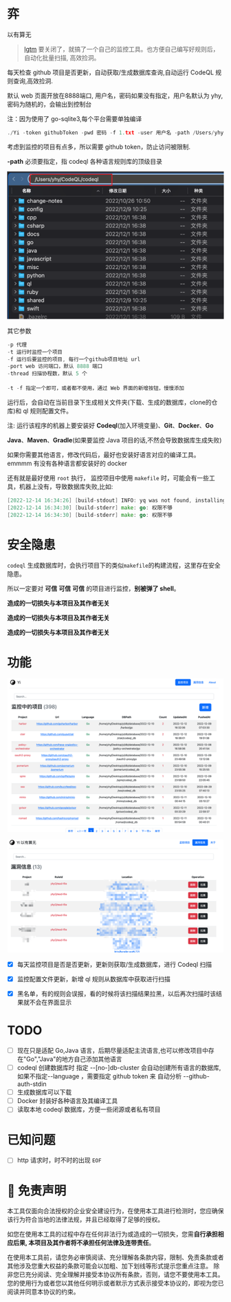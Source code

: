 # 弈
以有算无

>   [lgtm](https://lgtm.com/) 要关闭了，就搞了一个自己的监控工具。也方便自己编写好规则后，自动化批量扫描, 高效捡洞。

每天检查 github 项目是否更新，自动获取/生成数据库查询,自动运行 CodeQL 规则查询,高效捡洞.

默认 web 页面开放在8888端口, 用户名，密码如果没有指定，用户名默认为 yhy, 密码为随机的，会输出到控制台

注：因为使用了 go-sqlite3,每个平台需要单独编译

```go
./Yi -token githubToken -pwd 密码 -f 1.txt -user 用户名 -path /Users/yhy/CodeQL/codeql
```

考虑到监控的项目有点多，所以需要 github token，防止访问被限制.

**-path** 必须要指定，指 codeql 各种语言规则库的顶级目录

![image-20221213212521373](images/image-20221213212521373.png)

其它参数

```go
-p 代理
-t 运行时监控一个项目
-f 运行后要监控的项目, 每行一个github项目地址 url
-port web 访问端口，默认 8888 端口
-thread 扫描协程数，默认 5 个

-t -f 指定一个即可，或者都不使用，通过 Web 界面的新增按钮，慢慢添加
```

运行后，会自动在当前目录下生成相关文件夹(下载、生成的数据库，clone的仓库)和 ql 规则配置文件。


注: 运行该程序的机器上要安装好 **Codeql**(加入环境变量)、**Git**、**Docker**、**Go**

**Java**、**Maven**、**Gradle**(如果要监控 Java 项目的话,不然会导致数据库生成失败)

如果你需要其他语言，修改代码后，最好也安装好语言对应的编译工具。 emmmm 有没有各种语言都安装好的 docker

还有就是最好使用 `root` 执行， 监控项目中使用 `makefile` 时，可能会有一些工具，机器上没有，导致数据库失败,比如:

```go
[2022-12-14 16:34:26] [build-stdout] INFO: yq was not found, installing it
[2022-12-14 16:34:30] [build-stderr] make: go: 权限不够
[2022-12-14 16:34:30] [build-stderr] make: go: 权限不够
```

# 安全隐患
`codeql` 生成数据库时，会执行项目下的类似`makefile`的构建流程，这里存在安全隐患。

所以一定要对 **可信** **可信** **可信** 的项目进行监控，**别被弹了 shell**。

**造成的一切损失与本项目及其作者无关**

**造成的一切损失与本项目及其作者无关**

**造成的一切损失与本项目及其作者无关**

# 功能

![image-20221213143603327](images/image-20221213143603327.png)

![image-20221215162315622](images/image-20221215162315622.png)

-   [x] 每天监控项目是否是否更新，更新则获取/生成数据库，进行 Codeql 扫描
-   [x] 监控配置文件更新，新增 ql 规则从数据库中获取进行扫描
-   [x] 黑名单，有的规则会误报，看的时候将该扫描结果拉黑，以后再次扫描时该结果就不会在界面显示


# TODO

-   [ ] 现在只是适配 Go,Java 语言，后期尽量适配主流语言,也可以修改项目中存在"Go","Java"的地方自己添加其他语言
-   [ ] codeql 创建数据库时 指定 --[no-]db-cluster 会自动创建所有语言的数据库, 如果不指定--language ，需要指定 github token 来 自动分析 --github-auth-stdin
-   [ ] 生成数据库可以下载
-   [ ] Docker 封装好各种语言及其编译工具
-   [ ] 读取本地 codeql 数据库，方便一些闭源或者私有项目

# 已知问题

-   [ ] http 请求时，时不时的出现 `EOF`

# 📄 免责声明

本工具仅面向合法授权的企业安全建设行为，在使用本工具进行检测时，您应确保该行为符合当地的法律法规，并且已经取得了足够的授权。

如您在使用本工具的过程中存在任何非法行为或造成的一切损失，您需**自行承担相应后果, 本项目及其作者将不承担任何法律及连带责任**。

在使用本工具前，请您务必审慎阅读、充分理解各条款内容，限制、免责条款或者其他涉及您重大权益的条款可能会以加粗、加下划线等形式提示您重点注意。 除非您已充分阅读、完全理解并接受本协议所有条款，否则，请您不要使用本工具。您的使用行为或者您以其他任何明示或者默示方式表示接受本协议的，即视为您已阅读并同意本协议的约束。